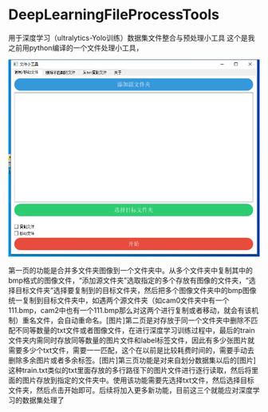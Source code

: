 # DeepLearningFileProcessTools
用于深度学习（ultralytics-Yolo训练）数据集文件整合与预处理小工具
这个是我之前用python编译的一个文件处理小工具，

![image](https://github.com/wcelll/DeepLearningFileProcessTools/blob/main/%E7%89%88%E6%9C%AC%E9%A1%B5%E9%9D%A2%E6%88%AA%E5%9B%BE/v1.0.1FileBeta/001.png)

第一页的功能是合并多文件夹图像到一个文件夹中。从多个文件夹中复制其中的bmp格式的图像文件，“添加源文件夹”选取指定的多个存放有图像的文件夹，“选择目标文件夹”选择要复制到的目标文件夹，然后把多个图像文件夹中的bmp图像统一复制到目标文件夹中，如遇两个源文件夹（如cam0文件夹中有一个111.bmp，cam2中也有一个111.bmp那么对这两个进行复制或者移动，就会有该机制）重名文件，会自动重命名。[图片]第二页是对存放于同一个文件夹中删除不匹配不同等数量的txt文件或者图像文件，在进行深度学习训练过程中，最后的train文件夹内需同时存放同等数量的图片文件和label标签文件，因此有多少张图片就需要多少个txt文件，需要一一匹配，这个在以前是比较耗费时间的，需要手动去删除多余图片或者多余标签。[图片]第三页功能是对来自划分数据集以后的[图片]这种train.txt类似的txt里面存放的多行路径下的图片文件进行逐行读取，然后将里面的图片存放到指定的文件夹中。使用该功能需要先选择txt文件，然后选择目标文件夹，然后点击开始即可。后续将加入更多新功能，目前这三个就能应对深度学习的数据集处理了
